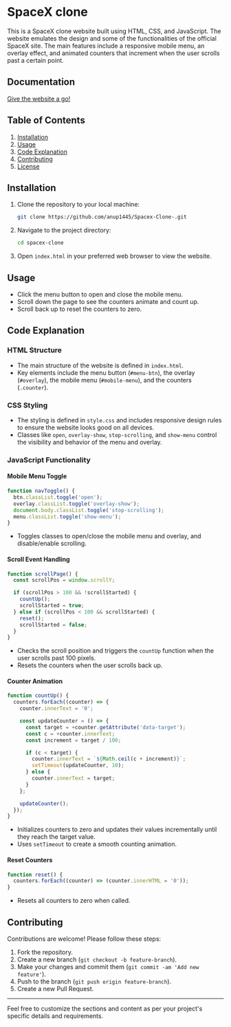 
# SpaceX clone

This is a SpaceX clone website built using HTML, CSS, and JavaScript. The website emulates the design and some of the functionalities of the official SpaceX site. The main features include a responsive mobile menu, an overlay effect, and animated counters that increment when the user scrolls past a certain point.


## Documentation

[Give the website a go!](https://anup1445.github.io/Spacex-Clone-/)

## Table of Contents

1. [Installation](#installation)
2. [Usage](#usage)
3. [Code Explanation](#code-explanation)
4. [Contributing](#contributing)
5. [License](#license)

## Installation

1. Clone the repository to your local machine:
    ```bash
    git clone https://github.com/anup1445/Spacex-Clone-.git
    ```
2. Navigate to the project directory:
    ```bash
    cd spacex-clone
    ```
3. Open `index.html` in your preferred web browser to view the website.

## Usage

- Click the menu button to open and close the mobile menu.
- Scroll down the page to see the counters animate and count up.
- Scroll back up to reset the counters to zero.

## Code Explanation

### HTML Structure

- The main structure of the website is defined in `index.html`.
- Key elements include the menu button (`#menu-btn`), the overlay (`#overlay`), the mobile menu (`#mobile-menu`), and the counters (`.counter`).

### CSS Styling

- The styling is defined in `style.css` and includes responsive design rules to ensure the website looks good on all devices.
- Classes like `open`, `overlay-show`, `stop-scrolling`, and `show-menu` control the visibility and behavior of the menu and overlay.

### JavaScript Functionality

#### Mobile Menu Toggle

```javascript
function navToggle() {
  btn.classList.toggle('open');
  overlay.classList.toggle('overlay-show');
  document.body.classList.toggle('stop-scrolling');
  menu.classList.toggle('show-menu');
}
```
- Toggles classes to open/close the mobile menu and overlay, and disable/enable scrolling.

#### Scroll Event Handling

```javascript
function scrollPage() {
  const scrollPos = window.scrollY;

  if (scrollPos > 100 && !scrollStarted) {
    countUp();
    scrollStarted = true;
  } else if (scrollPos < 100 && scrollStarted) {
    reset();
    scrollStarted = false;
  }
}
```
- Checks the scroll position and triggers the `countUp` function when the user scrolls past 100 pixels.
- Resets the counters when the user scrolls back up.

#### Counter Animation

```javascript
function countUp() {
  counters.forEach((counter) => {
    counter.innerText = '0';

    const updateCounter = () => {
      const target = +counter.getAttribute('data-target');
      const c = +counter.innerText;
      const increment = target / 100;

      if (c < target) {
        counter.innerText = `${Math.ceil(c + increment)}`;
        setTimeout(updateCounter, 10);
      } else {
        counter.innerText = target;
      }
    };

    updateCounter();
  });
}
```
- Initializes counters to zero and updates their values incrementally until they reach the target value.
- Uses `setTimeout` to create a smooth counting animation.

#### Reset Counters

```javascript
function reset() {
  counters.forEach((counter) => (counter.innerHTML = '0'));
}
```
- Resets all counters to zero when called.

## Contributing

Contributions are welcome! Please follow these steps:

1. Fork the repository.
2. Create a new branch (`git checkout -b feature-branch`).
3. Make your changes and commit them (`git commit -am 'Add new feature'`).
4. Push to the branch (`git push origin feature-branch`).
5. Create a new Pull Request.



---

Feel free to customize the sections and content as per your project's specific details and requirements.


